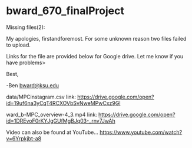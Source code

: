 # bward_670_finalProject
Missing files(2):

My apologies, firstandforemost. For some unknown reason two files failed to upload. 

Links for the file are provided below for Google drive. Let me know if you have problems>

Best,

-Ben
bward@ksu.edu


data/MPCinstagram.csv
link: https://drive.google.com/open?id=19uf6na3yCqT4RCXOVbSvNweMPwCxz9Gl

ward_b-MPC_overview-4_3.mp4
link: https://drive.google.com/open?id=1DREvoF0rKYJgGUfMgBJq03-_rnv7JwAh

Video can also be found at YouTube... https://www.youtube.com/watch?v=6Yrpkjbt-a8
